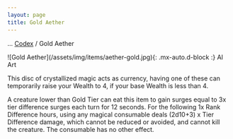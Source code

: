 ```yaml
---
layout: page
title: Gold Aether
---
```

<span class="breadcrumbs" markdown="1">... [Codex](/codex) / Gold Aether</span>
<div class="position-placeholder" markdown="1">
![Gold Aether](/assets/img/items/aether-gold.jpg){: .mx-auto.d-block :}
<span class="ai-img">AI Art</span>
</div>

This disc of crystallized magic acts as currency, having one of these can temporarily raise your Wealth to 4, if your base Wealth is less than 4.

A creature lower than Gold Tier can eat this item to gain surges equal to 3x tier difference surges each turn for 12 seconds. For the following 1x Rank Difference hours, using any magical consumable deals (2d10+3) x Tier Difference damage, which cannot be reduced or avoided, and cannot kill the creature. The consumable has no other effect.